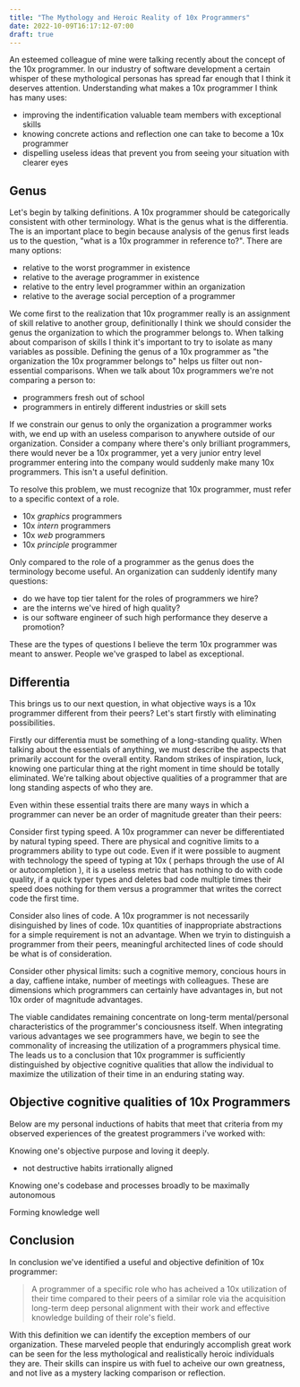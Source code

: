 ```yaml
---
title: "The Mythology and Heroic Reality of 10x Programmers"
date: 2022-10-09T16:17:12-07:00
draft: true
---
```


An esteemed colleague of mine were talking recently about the concept of the 10x programmer.  In our industry of software development a certain whisper of these mythological personas has spread far enough that I think it deserves attention.  Understanding what makes a 10x programmer I think has many uses:

* improving the indentification valuable team members with exceptional skills
* knowing concrete actions and reflection one can take to become a 10x programmer
* dispelling useless ideas that prevent you from seeing your situation with clearer eyes

## Genus

Let's begin by talking definitions.  A 10x programmer should be categorically consistent with other terminology.  What is the genus what is the differentia.  The is an important place to begin because analysis of the genus first leads us to the question, "what is a 10x programmer in reference to?".  There are many options:

* relative to the worst programmer in existence
* relative to the average programmer in existence
* relative to the entry level programmer within an organization
* relative to the average social perception of a programmer

We come first to the realization that 10x programmer really is an assignment of skill relative to another group, definitionally I think we should consider the genus the organization to which the programmer belongs to.  When talking about comparison of skills I think it's important to try to isolate as many variables as possible.  Defining the genus of a 10x programmer as "the organization the 10x programmer belongs to" helps us filter out non-essential comparisons.  When we talk about 10x programmers we're not comparing a person to:

* programmers fresh out of school
* programmers in entirely different industries or skill sets

If we constrain our genus to only the organization a programmer works with, we end up with an useless comparison to anywhere outside of our organization. Consider a company where there's only brilliant programmers, there would never be a 10x programmer, yet a very junior entry level programmer entering into the company would suddenly make many 10x programmers.  This isn't a useful definition.

To resolve this problem, we must recognize that 10x programmer, must refer to a specific context of a role.

* 10x *graphics* programmers
* 10x *intern* programmers
* 10x *web* programmers
* 10x *principle* programmer

Only compared to the role of a programmer as the genus does the terminology become useful.  An organization can suddenly identify many questions:

* do we have top tier talent for the roles of programmers we hire?
* are the interns we've hired of high quality?
* is our software engineer of such high performance they deserve a promotion?

These are the types of questions I believe the term 10x programmer was meant to answer.  People we've grasped to label as exceptional.

 ## Differentia

This brings us to our next question, in what objective ways is a 10x programmer different from their peers? Let's start firstly with eliminating possibilities.  

Firstly our differentia must be something of a long-standing quality.  When talking about the essentials of anything, we must describe the aspects that primarily account for the overall entity.  Random strikes of inspiration, luck, knowing one particular thing at the right moment in time should be totally eliminated.  We're talking about objective qualities of a programmer that are long standing aspects of who they are.

Even within these essential traits there are many ways in which a programmer can never be an order of magnitude greater than their peers:

Consider first typing speed.  A 10x programmer can never be differentiated by natural typing speed.  There are physical and cognitive limits to a programmers ability to type out code. Even if it were possible to augment with technology the speed of typing at 10x ( perhaps through the use of AI or autocompletion ), it is a useless metric that has nothing to do with code quality, if a quick typer types and deletes bad code multiple times their speed does nothing for them versus a programmer that writes the correct code the first time.

Consider also lines of code.  A 10x programmer is not necessarily disinguished by lines of code.  10x quantities of inappropriate abstractions for a simple requirement is not an advantage.  When we tryin to distinguish a programmer from their peers, meaningful architected lines of code should be what is of consideration. 

Consider other physical limits: such a cognitive memory, concious hours in a day, caffiene intake, number of meetings with colleagues.  These are dimensions which programmers can certainly have advantages in, but not 10x order of magnitude advantages.  

The viable candidates remaining concentrate on long-term mental/personal characteristics of the programmer's conciousness itself.  When integrating various advantages we see programmers have, we begin to see the commonality of increasing the utilization of a programmers physical time.  The leads us to a conclusion that 10x programmer is sufficiently distinguished by objective cognitive qualities that allow the individual to maximize the utilization of their time in an enduring stating way.

## Objective cognitive qualities of 10x Programmers

Below are my personal inductions of habits that meet that criteria from my observed experiences of the greatest programmers i've worked with:

Knowing one's objective purpose and loving it deeply.
- not destructive habits irrationally aligned

Knowing one's codebase and processes broadly to be maximally autonomous

Forming knowledge well

## Conclusion

In conclusion we've identified a useful and objective definition of 10x programmer:

> A programmer of a specific role who has acheived a 10x utilization of their time compared to their peers of a similar role via the acquisition long-term deep personal alignment with their work and effective knowledge building of their role's field.

With this definition we can identify the exception members of our organization.  These marveled people that enduringly accomplish great work can be seen for the less mythological and realistically heroic individuals they are.  Their skills can inspire us with fuel to acheive our own greatness, and not live as a mystery lacking comparison or reflection.